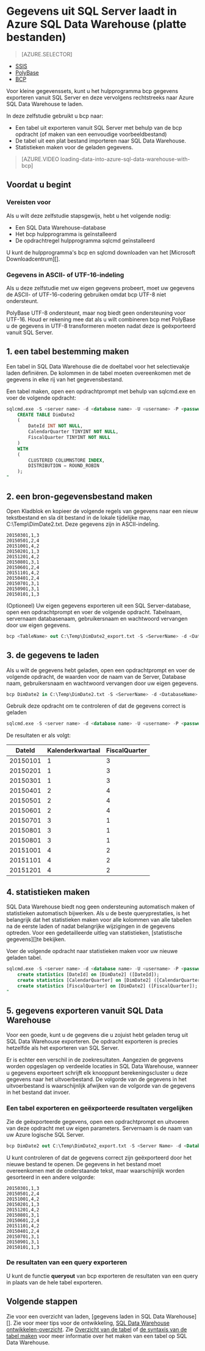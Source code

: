 <properties
   pageTitle="Gegevens uit SQL Server laadt in Azure SQL Data Warehouse (bcp) | Microsoft Azure"
   description="Voor een kleine gegevensgrootte, gebruikt bcp gegevens exporteren vanuit SQL Server naar platte bestanden en de gegevens rechtstreeks in Azure SQL Data Warehouse importeren."
   services="sql-data-warehouse"
   documentationCenter="NA"
   authors="lodipalm"
   manager="barbkess"
   editor=""/>

<tags
   ms.service="sql-data-warehouse"
   ms.devlang="NA"
   ms.topic="article"
   ms.tgt_pltfrm="NA"
   ms.workload="data-services"
   ms.date="06/30/2016"
   ms.author="lodipalm;barbkess;sonyama"/>


# <a name="load-data-from-sql-server-into-azure-sql-data-warehouse-flat-files"></a>Gegevens uit SQL Server laadt in Azure SQL Data Warehouse (platte bestanden)

> [AZURE.SELECTOR]
- [SSIS](sql-data-warehouse-load-from-sql-server-with-integration-services.md)
- [PolyBase](sql-data-warehouse-load-from-sql-server-with-polybase.md)
- [BCP](sql-data-warehouse-load-from-sql-server-with-bcp.md)

Voor kleine gegevenssets, kunt u het hulpprogramma bcp gegevens exporteren vanuit SQL Server en deze vervolgens rechtstreeks naar Azure SQL Data Warehouse te laden.

In deze zelfstudie gebruikt u bcp naar:

- Een tabel uit exporteren vanuit SQL Server met behulp van de bcp opdracht (of maken van een eenvoudige voorbeeldbestand)
- De tabel uit een plat bestand importeren naar SQL Data Warehouse.
- Statistieken maken voor de geladen gegevens.

>[AZURE.VIDEO loading-data-into-azure-sql-data-warehouse-with-bcp]

## <a name="before-you-begin"></a>Voordat u begint

### <a name="prerequisites"></a>Vereisten voor

Als u wilt deze zelfstudie stapsgewijs, hebt u het volgende nodig:

- Een SQL Data Warehouse-database
- Het bcp hulpprogramma is geïnstalleerd
- De opdrachtregel hulpprogramma sqlcmd geïnstalleerd

U kunt de hulpprogramma's bcp en sqlcmd downloaden van het [Microsoft Downloadcentrum][].

### <a name="data-in-ascii-or-utf-16-format"></a>Gegevens in ASCII- of UTF-16-indeling

Als u deze zelfstudie met uw eigen gegevens probeert, moet uw gegevens de ASCII- of UTF-16-codering gebruiken omdat bcp UTF-8 niet ondersteunt. 

PolyBase UTF-8 ondersteunt, maar nog biedt geen ondersteuning voor UTF-16. Houd er rekening mee dat als u wilt combineren bcp met PolyBase u de gegevens in UTF-8 transformeren moeten nadat deze is geëxporteerd vanuit SQL Server. 


## <a name="1-create-a-destination-table"></a>1. een tabel bestemming maken

Een tabel in SQL Data Warehouse die de doeltabel voor het selectievakje laden definiëren. De kolommen in de tabel moeten overeenkomen met de gegevens in elke rij van het gegevensbestand.

Een tabel maken, open een opdrachtprompt met behulp van sqlcmd.exe en voer de volgende opdracht:


```sql
sqlcmd.exe -S <server name> -d <database name> -U <username> -P <password> -I -Q "
    CREATE TABLE DimDate2
    (
        DateId INT NOT NULL,
        CalendarQuarter TINYINT NOT NULL,
        FiscalQuarter TINYINT NOT NULL
    )
    WITH
    (
        CLUSTERED COLUMNSTORE INDEX,
        DISTRIBUTION = ROUND_ROBIN
    );
"
```


## <a name="2-create-a-source-data-file"></a>2. een bron-gegevensbestand maken

Open Kladblok en kopieer de volgende regels van gegevens naar een nieuw tekstbestand en sla dit bestand in de lokale tijdelijke map, C:\Temp\DimDate2.txt. Deze gegevens zijn in ASCII-indeling.

```
20150301,1,3
20150501,2,4
20151001,4,2
20150201,1,3
20151201,4,2
20150801,3,1
20150601,2,4
20151101,4,2
20150401,2,4
20150701,3,1
20150901,3,1
20150101,1,3
```

(Optioneel) Uw eigen gegevens exporteren uit een SQL Server-database, open een opdrachtprompt en voer de volgende opdracht. Tabelnaam, servernaam databasenaam, gebruikersnaam en wachtwoord vervangen door uw eigen gegevens.

```sql
bcp <TableName> out C:\Temp\DimDate2_export.txt -S <ServerName> -d <DatabaseName> -U <Username> -P <Password> -q -c -t ','
```



## <a name="3-load-the-data"></a>3. de gegevens te laden
Als u wilt de gegevens hebt geladen, open een opdrachtprompt en voer de volgende opdracht, de waarden voor de naam van de Server, Database naam, gebruikersnaam en wachtwoord vervangen door uw eigen gegevens.

```sql
bcp DimDate2 in C:\Temp\DimDate2.txt -S <ServerName> -d <DatabaseName> -U <Username> -P <password> -q -c -t  ','
```

Gebruik deze opdracht om te controleren of dat de gegevens correct is geladen

```sql
sqlcmd.exe -S <server name> -d <database name> -U <username> -P <password> -I -Q "SELECT * FROM DimDate2 ORDER BY 1;"
```

De resultaten er als volgt:

DateId |Kalenderkwartaal |FiscalQuarter
----------- |--------------- |-------------
20150101 |1 |3
20150201 |1 |3
20150301 |1 |3
20150401 |2 |4
20150501 |2 |4
20150601 |2 |4
20150701 |3 |1
20150801 |3 |1
20150801 |3 |1
20151001 |4 |2
20151101 |4 |2
20151201 |4 |2

## <a name="4-create-statistics"></a>4. statistieken maken

SQL Data Warehouse biedt nog geen ondersteuning automatisch maken of statistieken automatisch bijwerken. Als u de beste queryprestaties, is het belangrijk dat het statistieken maken voor alle kolommen van alle tabellen na de eerste laden of nadat belangrijke wijzigingen in de gegevens optreden. Voor een gedetailleerde uitleg van statistieken, [statistische gegevens][]te bekijken. 

Voer de volgende opdracht naar statistieken maken voor uw nieuwe geladen tabel.

```sql
sqlcmd.exe -S <server name> -d <database name> -U <username> -P <password> -I -Q "
    create statistics [DateId] on [DimDate2] ([DateId]);
    create statistics [CalendarQuarter] on [DimDate2] ([CalendarQuarter]);
    create statistics [FiscalQuarter] on [DimDate2] ([FiscalQuarter]);
"
```

## <a name="5-export-data-from-sql-data-warehouse"></a>5. gegevens exporteren vanuit SQL Data Warehouse
Voor een goede, kunt u de gegevens die u zojuist hebt geladen terug uit SQL Data Warehouse exporteren.  De opdracht exporteren is precies hetzelfde als het exporteren van SQL Server.

Er is echter een verschil in de zoekresultaten. Aangezien de gegevens worden opgeslagen op verdeelde locaties in SQL Data Warehouse, wanneer u gegevens exporteert schrijft elk knooppunt berekeningscluster u deze gegevens naar het uitvoerbestand. De volgorde van de gegevens in het uitvoerbestand is waarschijnlijk afwijken van de volgorde van de gegevens in het bestand dat invoer.

### <a name="export-a-table-and-compare-exported-results"></a>Een tabel exporteren en geëxporteerde resultaten vergelijken

Zie de geëxporteerde gegevens, open een opdrachtprompt en uitvoeren van deze opdracht met uw eigen parameters. Servernaam is de naam van uw Azure logische SQL Server.

```sql
bcp DimDate2 out C:\Temp\DimDate2_export.txt -S <Server Name> -d <Database Name> -U <Username> -P <password> -q -c -t ','
```
U kunt controleren of dat de gegevens correct zijn geëxporteerd door het nieuwe bestand te openen. De gegevens in het bestand moet overeenkomen met de onderstaande tekst, maar waarschijnlijk worden gesorteerd in een andere volgorde:

```
20150301,1,3
20150501,2,4
20151001,4,2
20150201,1,3
20151201,4,2
20150801,3,1
20150601,2,4
20151101,4,2
20150401,2,4
20150701,3,1
20150901,3,1
20150101,1,3
```

### <a name="export-the-results-of-a-query"></a>De resultaten van een query exporteren

U kunt de functie **queryout** van bcp exporteren de resultaten van een query in plaats van de hele tabel exporteren. 

## <a name="next-steps"></a>Volgende stappen
Zie voor een overzicht van laden, [gegevens laden in SQL Data Warehouse][].
Zie voor meer tips voor de ontwikkeling, [SQL Data Warehouse ontwikkelen-overzicht][].
Zie [Overzicht van de tabel][] of [de syntaxis van de tabel maken][] voor meer informatie over het maken van een tabel op SQL Data Warehouse.

<!--Image references-->

<!--Article references-->

[Gegevens laadt in SQL Data Warehouse]: ./sql-data-warehouse-overview-load.md
[SQL Data Warehouse ontwikkelen-overzicht]: ./sql-data-warehouse-overview-develop.md
[Overzicht van de tabel]: ./sql-data-warehouse-tables-overview.md
[Statistieken]: ./sql-data-warehouse-tables-statistics.md

<!--MSDN references-->
[bcp]: https://msdn.microsoft.com/library/ms162802.aspx
[De syntaxis van de tabel maken]: https://msdn.microsoft.com/library/mt203953.aspx

<!--Other Web references-->
[Microsoft Download Center]: https://www.microsoft.com/download/details.aspx?id=36433
